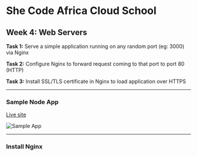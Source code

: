 # She Code Africa Cloud School

## Week 4: Web Servers

**Task 1:** Serve a simple application running on any random port (eg: 3000) via Nginx

**Task 2:** Configure Nginx to forward request coming to that port to port 80 (HTTP)

**Task 3:** Install SSL/TLS certificate in Nginx to load application over HTTPS

---

### Sample Node App

[Live site]( https://deserie-dev.github.io/Nginx_App/)

![Sample App](./app/images/web-page.png)

---

### Install Nginx

```

```
